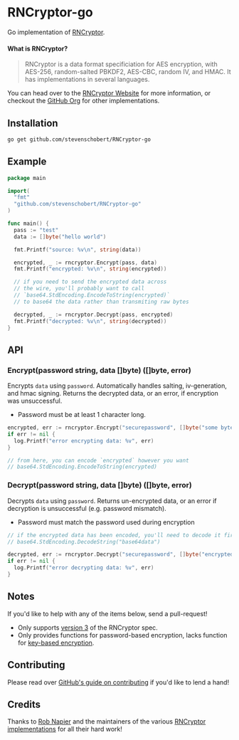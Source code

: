 RNCryptor-go
============

Go implementation of [RNCryptor](http://rncryptor.github.io).

#### What is RNCryptor?

> RNCryptor is a data format specificiation for AES encryption, with AES-256, random-salted PBKDF2,
> AES-CBC, random IV, and HMAC. It has implementations in several languages.

You can head over to the [RNCryptor Website](http://rncryptor.github.io) for more information,
or checkout the [GitHub Org](https://github.com/RNCryptor) for other implementations.

## Installation

```sh
go get github.com/stevenschobert/RNCryptor-go
```

## Example

```go
package main

import(
  "fmt"
  "github.com/stevenschobert/RNCryptor-go"
)

func main() {
  pass := "test"
  data := []byte("hello world")

  fmt.Printf("source: %v\n", string(data))

  encrypted, _ := rncryptor.Encrypt(pass, data)
  fmt.Printf("encrypted: %v\n", string(encrypted))

  // if you need to send the encrypted data across
  // the wire, you'll probably want to call
  // `base64.StdEncoding.EncodeToString(encrypted)`
  // to base64 the data rather than transmiting raw bytes

  decrypted, _ := rncryptor.Decrypt(pass, encrypted)
  fmt.Printf("decrypted: %v\n", string(decrypted))
}
```

## API

### Encrypt(password string, data []byte) ([]byte, error)

Encrypts `data` using `password`. Automatically handles salting, iv-generation, and hmac signing.
Returns the decrypted data, or an error, if encryption was unsuccessful.

- Password must be at least 1 character long.

```go
encrypted, err := rncryptor.Encrypt("securepassword", []byte("some bytes to encrypt"))
if err != nil {
  log.Printf("error encrypting data: %v", err)
}

// from here, you can encode `encrypted` however you want
// base64.StdEncoding.EncodeToString(encrypted)
```

### Decrypt(password string, data []byte) ([]byte, error)

Decrypts `data` using `password`. Returns un-encrypted data, or an error if decryption is
unsuccessful (e.g. password mismatch).

- Password must match the password used during encryption

```go
// if the encrypted data has been encoded, you'll need to decode it first
// base64.StdEncoding.DecodeString("base64data")

decrypted, err := rncryptor.Decrypt("securepassword", []byte("encrypted bytes here"))
if err != nil {
  log.Printf("error decrypting data: %v", err)
}
```

## Notes

If you'd like to help with any of the items below, send a pull-request!

- Only supports [version
  3](https://github.com/RNCryptor/RNCryptor-Spec/blob/0625abe597e67af4a9a40f460a10bc069b7caf48/RNCryptor-Spec-v3.md)
  of the RNCryptor spec.
- Only provides functions for password-based encryption, lacks function for [key-based
  encryption](https://github.com/RNCryptor/RNCryptor-Spec/blob/0625abe597e67af4a9a40f460a10bc069b7caf48/RNCryptor-Spec-v3.md#key-based-encryption-abstract-language).


## Contributing

Please read over [GitHub's guide on
contributing](https://guides.github.com/activities/contributing-to-open-source/) if you'd like to
lend a hand!

## Credits

Thanks to [Rob Napier](http://robnapier.net) and the maintainers of the various
[RNCryptor implementations](https://github.com/RNCryptor) for all their hard work!
